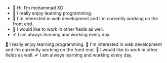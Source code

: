 - 👋 Hi, I’m mohammad XD
- 🤍 I really enjoy learning programming.
- 🧐 I'm interested in web development and I'm currently working on the front end.
- 🍳 I would like to work in other fields as well.
- ✔ I am always learning and working every day.

👋 I really enjoy learning programming.
🧐 I'm interested in web development and I'm currently working on the front end.
🍳 I would like to work in other fields as well.
✔ I am always learning and working every day.

<!---
MAqwerty/MAqwerty is a ✨ special ✨ repository because its `README.md` (this file) appears on your GitHub profile.
You can click the Preview link to take a look at your changes.
--->
